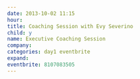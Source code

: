 ```yaml
---
date: 2013-10-02 11:15
hour: 
title: Coaching Session with Evy Severino
child: y
name: Executive Coaching Session
company: 
categories: day1 eventbrite
expand: 
eventbrite: 8107083505
---
```

